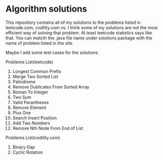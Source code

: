 # Algorithm solutions

This repository contains all of my solutions to the problems listed in leetcode.com, codility.com vs.
I think some of my solutions are not the most efficient way of solving that problem. At least leetcode statistics says like that.
You can matcth the .java file name under solutions package with the name of problem listed in the site.

Maybe I add some test cases for the solutions.

Problems List(leetcode)

1. Longest Common Prefix
2. Merge Two Sorted List
3. Palindrome
4. Remove Dublicates From Sorted Array
5. Roman To Integer
6. Two Sum
7. Valid Parantheses
8. Remove Element
9. Plus One
10. Search Insert Position
11. Add Two Numbers
12. Remove Nth Node From End of List

Problems List(codility.com)

1. Binary Gap
2. Cyclic Rotation
